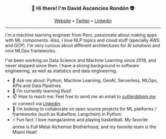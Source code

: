 
<h3 align="center">👋 Hi there! I'm David Ascencios Rondón 👽</h3>
<p align="center">
  <a href="https://davichoar.github.io/outlierd/">Website</a> •
  <a href="https://twitter.com/outlierd_">Twitter</a> •
  <a href="https://www.linkedin.com/in/dascencr/_">Linkedin</a>
</p>

---
 I'm a machine learning engineer from Peru, passionate about making apps with ML components. Also, I love NLP topics and cloud stuff (specially AWS and GCP). I'm very curious about different architectures for AI solutions and nice MLOps frameworks.

I've been working on Data Science and Machine Learning since 2018, and never stopped since then. I have a strong background in software engineering, as well as statistics and data engineering.


- 💬 Ask me about: Python, Machine Learning, GenAI, Serverless, MLOps, APIs and Data Pipelines.
- 🌱 I’m currently learning Rust!
- 📫 How to reach me: Feel free to send me an email to outlierd@pm.me or connect via [Linkedin](https://www.linkedin.com/in/dascencr/_).
- 👯 I’m looking to collaborate on open source projects for ML platforms / frameworks (such as Kubeflow, Langchain) in Python.
- ⚡ Fun fact: I love manga/anime and playing basketball. My favorite anime is Full Metal Alchemist Brotherhood, and my favorite team is the Miami Heat!
